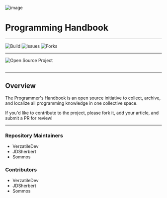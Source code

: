 ![image](https://github.com/JDSherbert/Programming_HandBook/assets/43964243/6155d0a6-0b0f-4054-b2b5-116edc8163f5)

# Programming Handbook

-----------------------------------------------------------------------

![Build](https://github.com/VerzatileDevOrg/Programming_HandBook/blob/main/.github/workflows/ci.yml/badge.svg)
![Issues](https://img.shields.io/github/issues/VerzatileDevOrg/Programming_HandBook)
![Forks](https://img.shields.io/github/forks/VerzatileDevOrg/Programming_HandBook)

-----------------------------------------------------------------------

<a href=""> 
  <img align="left" alt="Open Source Project" src="https://img.shields.io/badge/Open%20Source%20Project-black?style=for-the-badge&logo=none&logoColor=white&color=black&labelColor=black"> </a>
  
<br></br>

-----------------------------------------------------------------------

## Overview

The Programmer's Handbook is an open source initiative to collect, archive, and localize all programming knowledge in one collective space.

If you'd like to contribute to the project, please fork it, add your article, and submit a PR for review!

-----------------------------------------------------------------------

### Repository Maintainers
- VerzatileDev
- JDSherbert
- Sommos

### Contributors
- VerzatileDev
- JDSherbert
- Sommos
